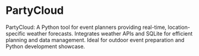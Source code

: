 # PartyCloud
PartyCloud: A Python tool for event planners providing real-time, location-specific weather forecasts. Integrates weather APIs and SQLite for efficient planning and data management. Ideal for outdoor event preparation and Python development showcase.
